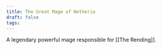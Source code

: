 ```yaml
---
title: The Great Mage of Netheria
draft: false
tags:
---
```

A legendary powerful mage responsible for [[The Rending]].